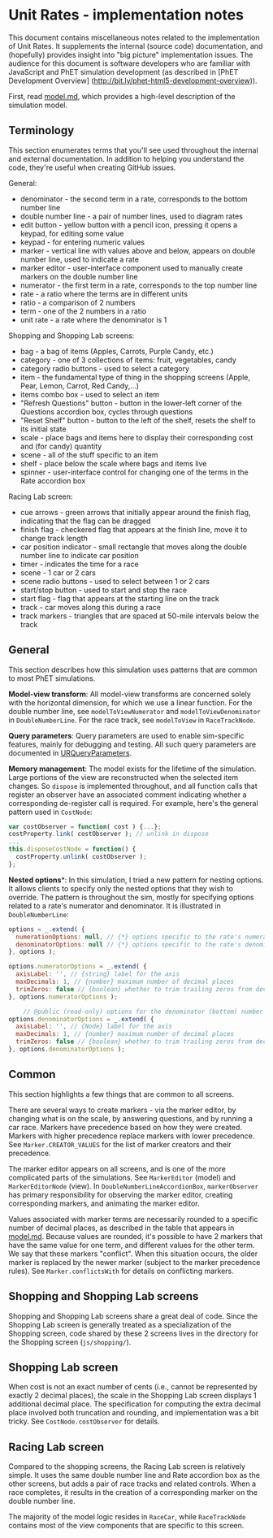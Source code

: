 # Unit Rates - implementation notes

This document contains miscellaneous notes related to the implementation of Unit Rates. It
supplements the internal (source code) documentation, and (hopefully) provides insight into
"big picture" implementation issues.  The audience for this document is software developers who are familiar
with JavaScript and PhET simulation development (as described in [PhET Development Overview]
(http://bit.ly/phet-html5-development-overview)).

First, read [model.md](https://github.com/phetsims/unit-rates/blob/master/doc/model.md), which provides
a high-level description of the simulation model.

## Terminology

This section enumerates terms that you'll see used throughout the internal and external documentation.
In addition to helping you understand the code, they're useful when creating GitHub issues.

General:

* denominator - the second term in a rate, corresponds to the bottom number line
* double number line - a pair of number lines, used to diagram rates
* edit button - yellow button with a pencil icon, pressing it opens a keypad, for editing some value
* keypad - for entering numeric values
* marker - vertical line with values above and below, appears on double number line, used to indicate a rate 
* marker editor - user-interface component used to manually create markers on the double number line 
* numerator - the first term in a rate, corresponds to the top number line
* rate - a ratio where the terms are in different units 
* ratio - a comparison of 2 numbers
* term - one of the 2 numbers in a ratio
* unit rate - a rate where the denominator is 1

Shopping and Shopping Lab screens:

* bag - a bag of items (Apples, Carrots, Purple Candy, etc.)
* category - one of 3 collections of items: fruit, vegetables, candy
* category radio buttons - used to select a category
* item - the fundamental type of thing in the shopping screens (Apple, Pear, Lemon, Carrot, Red Candy,...)
* items combo box - used to select an item
* "Refresh Questions" button - button in the lower-left corner of the Questions accordion box, cycles through questions
* "Reset Shelf" button - button to the left of the shelf, resets the shelf to its initial state
* scale - place bags and items here to display their corresponding cost and (for candy) quantity 
* scene - all of the stuff specific to an item
* shelf - place below the scale where bags and items live
* spinner - user-interface control for changing one of the terms in the Rate accordion box

Racing Lab screen:

* cue arrows - green arrows that initially appear around the finish flag, indicating that the flag can be dragged
* finish flag - checkered flag that appears at the finish line, move it to change track length
* car position indicator - small rectangle that moves along the double number line to indicate car position
* timer - indicates the time for a race
* scene - 1 car or 2 cars
* scene radio buttons - used to select between 1 or 2 cars
* start/stop button - used to start and stop the race
* start flag - flag that appears at the starting line on the track
* track - car moves along this during a race
* track markers - triangles that are spaced at 50-mile intervals below the track

## General

This section describes how this simulation uses patterns that are common to most PhET simulations.

**Model-view transform**: All model-view transforms are concerned solely with the horizontal dimension,
for which we use a linear function. For the double number line, see `modelToViewNumerator` and `modelToViewDenominator` 
in `DoubleNumberLine`. For the race track, see `modelToView` in `RaceTrackNode`.

**Query parameters**: Query parameters are used to enable sim-specific features, mainly for debugging and
testing. All such query parameters are documented in
[URQueryParameters](https://github.com/phetsims/unit-rates/blob/master/js/common/URQueryParameters.js).

**Memory management**: The model exists for the lifetime of the simulation. Large portions of the view are 
reconstructed when the selected item changes. So `dispose` is implemented throughout, and all function calls 
that register an observer have an associated comment indicating whether a corresponding de-register call is 
required. For example, here's the general pattern used in `CostNode`:

```js
var costObserver = function( cost ) {...};
costProperty.link( costObserver ); // unlink in dispose
...
this.disposeCostNode = function() {
  costProperty.unlink( costObserver );
};
```

**Nested options***: In this simulation, I tried a new pattern for nesting options. It allows clients to specify only the nested options 
that they wish to override.  The pattern is throughout the sim, mostly for specifying options related to a rate's numerator and denominator.
It is illustrated in `DoubleNumberLine`:

```js
options = _.extend( {
  numerationOptions: null, // {*} options specific to the rate's numerator, see below
  denominatorOptions: null // {*} options specific to the rate's denominator, see below
}, options );

options.numeratorOptions = _.extend( {
  axisLabel: '', // {string} label for the axis
  maxDecimals: 1, // {number} maximum number of decimal places
  trimZeros: false // {boolean} whether to trim trailing zeros from decimal places
}, options.numeratorOptions );

    // @public (read-only) options for the denominator (bottom) number line
options.denominatorOptions = _.extend( {
  axisLabel: '', // {Node} label for the axis
  maxDecimals: 1, // {number} maximum number of decimal places
  trimZeros: false // {boolean} whether to trim trailing zeros from decimal places
}, options.denominatorOptions );
```

## Common

This section highlights a few things that are common to all screens.

There are several ways to create markers - via the marker editor, by changing what is on the scale, by answering questions, and by running a car race.
Markers have precedence based on how they were created.  Markers with higher precedence replace markers with lower precedence. 
See `Marker.CREATOR_VALUES` for the list of marker creators and their precedence.

The marker editor appears on all screens, and is one of the more complicated parts of the simulations. See `MarkerEditor` (model) and
`MarkerEditorNode` (view). In `DoubleNumberLineAccordionBox`, `markerObserver` has primary responsibility for observing the marker editor, 
creating corresponding markers, and animating the marker editor.

Values associated with marker terms are necessarily rounded to a specific number of decimal places, as described in the table that appears
in [model.md](https://github.com/phetsims/unit-rates/blob/master/doc/model.md). Because values are rounded, it's possible to have 2 markers that
have the same value for one term, and different values for the other term. We say that these markers "conflict".  When this situation occurs, 
the older marker is replaced by the newer marker (subject to the marker precedence rules).  See `Marker.conflictsWith` for details on 
conflicting markers.

## Shopping and Shopping Lab screens

Shopping and Shopping Lab screens share a great deal of code. Since the Shopping Lab screen is generally treated as 
a specialization of the Shopping screen, code shared by these 2 screens lives in the directory for the Shopping 
screen (`js/shopping/`).

## Shopping Lab screen

When cost is not an exact number of cents (i.e., cannot be represented by exactly 2 decimal places), the scale in the Shopping Lab screen 
displays 1 additional decimal place.  The specification for computing the extra decimal place involved both truncation and rounding, and 
implementation was a bit tricky. See `CostNode.costObserver` for details.

## Racing Lab screen

Compared to the shopping screens, the Racing Lab screen is relatively simple. It uses the same double number line and Rate accordion box as
the other screens, but adds a pair of race tracks and related controls.  When a race completes, it results in the creation of a corresponding
marker on the double number line. 

The majority of the model logic resides in `RaceCar`, while `RaceTrackNode` contains most of the view components that are specific to this screen.